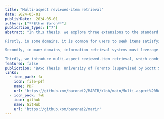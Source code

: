 ```yaml
---
title: "Multi-aspect reviewed-item retrieval"
date: 2024-05-01
publishDate:  2024-05-01
authors: ["**Ethan Baron**"]
publication_types: ["7"]
abstract: "In this thesis, we explore three extensions to the standard information retrieval setting.

Firstly, in some domains, it is common for users to seek items satisfying multiple independent aspects, expressed through multi-aspect queries. Classical information retrieval algorithms tend to perform poorly on such multi-aspect queries. Previously-proposed methods that explicitly account for multi-aspect structure offer only small improvements in performance over classical methods. We derive a principled algorithm based on a graphical model for multi-aspect retrieval and validate empirically that this algorithm improves performance on multi-aspect queries over classical approaches. Our algorithm offers performance competitive with large language model prompting at a more reasonable computational cost.

Secondly, in many domains, information retrieval systems must leverage vast quantities of user-generated item reviews by effectively combining information about items from multiple user reviews. Past works propose two main branches of algorithms for this reviewed-item retrieval setting, but do not provide theoretical foundations for these algorithms. We formalize reviewed-item retrieval using a graphical model and draw connections between our model and previously-proposed methods, highlighting directions for future research motivated by these theoretical foundations.

Thirdly, we introduce multi-aspect reviewed-item retrieval, which combines the two previous extensions. We show intuitively and formally that multi-aspect queries pose a failure mode for state-of-the-art reviewed-item retrieval methods. We propose a novel reviewed-item retrieval algorithm to address this failure mode, and validate empirically that it achieves improved performance on multi-aspect queries. We also investigate the impact of various design choices for this algorithm."
featured: false
publication: "BASc Thesis, University of Toronto (supervised by Scott Sanner)"
links:
  - icon_pack: fa
    icon: file-pdf
    name: PDF
    url: 'https://github.com/baronet2/MARIR/blob/main/Multi-aspect%20Reviewed-item%20Retrieval.pdf'
  - icon_pack: fab
    icon: github
    name: GitHub
    url: 'https://github.com/baronet2/marir'
---
```

